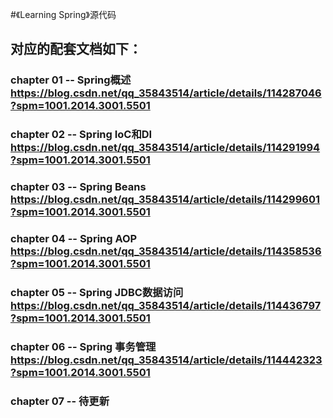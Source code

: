 #《Learning Spring》源代码

## 对应的配套文档如下：

### chapter 01 -- Spring概述 https://blog.csdn.net/qq_35843514/article/details/114287046?spm=1001.2014.3001.5501
### chapter 02 -- Spring IoC和DI https://blog.csdn.net/qq_35843514/article/details/114291994?spm=1001.2014.3001.5501
### chapter 03 -- Spring Beans https://blog.csdn.net/qq_35843514/article/details/114299601?spm=1001.2014.3001.5501
### chapter 04 -- Spring AOP https://blog.csdn.net/qq_35843514/article/details/114358536?spm=1001.2014.3001.5501
### chapter 05 -- Spring JDBC数据访问 https://blog.csdn.net/qq_35843514/article/details/114436797?spm=1001.2014.3001.5501
### chapter 06 -- Spring 事务管理 https://blog.csdn.net/qq_35843514/article/details/114442323?spm=1001.2014.3001.5501
### chapter 07 -- 待更新
